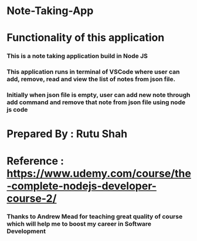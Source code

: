 # Note-Taking-App
# Functionality of this application
### This is a note taking application build in Node JS
### This application runs in terminal of VSCode where user can add, remove, read and view the list of notes from json file.
### Initially when json file is empty, user can add new note through add command and remove that note from json file using node js code

# Prepared By : Rutu Shah 
# Reference : https://www.udemy.com/course/the-complete-nodejs-developer-course-2/
### Thanks to Andrew Mead for teaching great quality of course which will help me to boost my career in Software Development
